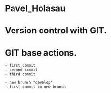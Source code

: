# Pavel_Holasau

Version control with GIT.
======================

# GIT base actions.
	- first commit
	- second commit
	- third commit
	
	- new brunch "develop"
	- first commit in new brunch	

	
